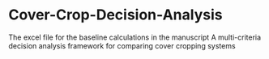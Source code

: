 # Cover-Crop-Decision-Analysis    

The excel file for the baseline calculations in the manuscript A multi-criteria decision analysis framework for comparing cover cropping systems 

